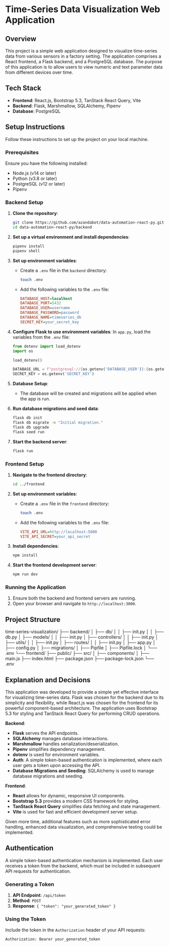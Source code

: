 # Time-Series Data Visualization Web Application

## Overview

This project is a simple web application designed to visualize time-series data from various sensors in a factory setting. The application comprises a React frontend, a Flask backend, and a PostgreSQL database. The purpose of this application is to allow users to view numeric and text parameter data from different devices over time.

## Tech Stack

- **Frontend**: React.js, Bootstrap 5.3, TanStack React Query, Vite
- **Backend**: Flask, Marshmallow, SQLAlchemy, Pipenv
- **Database**: PostgreSQL

## Setup Instructions

Follow these instructions to set up the project on your local machine.

### Prerequisites

Ensure you have the following installed:

- Node.js (v14 or later)
- Python (v3.8 or later)
- PostgreSQL (v12 or later)
- Pipenv

### Backend Setup

1. **Clone the repository**:
    ```sh
    git clone https://github.com/azandabot/data-automation-react-py.git
    cd data-automation-react-py/backend
    ```

2. **Set up a virtual environment and install dependencies**:
    ```sh
    pipenv install
    pipenv shell
    ```

3. **Set up environment variables**:
    - Create a `.env` file in the `backend` directory:
      ```sh
      touch .env
      ```
    - Add the following variables to the `.env` file:
      ```ini
      DATABASE_HOST=localhost
      DATABASE_PORT=5432
      DATABASE_USER=username
      DATABASE_PASSWORD=password
      DATABASE_NAME=timeseries_db
      SECRET_KEY=your_secret_key
      ```

4. **Configure Flask to use environment variables**:
    In `app.py`, load the variables from the `.env` file:
    ```python
    from dotenv import load_dotenv
    import os

    load_dotenv()

    DATABASE_URL = f"postgresql://{os.getenv('DATABASE_USER')}:{os.getenv('DATABASE_PASSWORD')}@{os.getenv('DATABASE_HOST')}:{os.getenv('DATABASE_PORT')}/{os.getenv('DATABASE_NAME')}"
    SECRET_KEY = os.getenv('SECRET_KEY')
    ```

5. **Database Setup**:
    - The database will be created and migrations will be applied when the app is run.

6. **Run database migrations and seed data**:
    ```sh
    flask db init
    flask db migrate -m "Initial migration."
    flask db upgrade
    flask seed run
    ```

7. **Start the backend server**:
    ```sh
    flask run
    ```

### Frontend Setup

1. **Navigate to the frontend directory**:
    ```sh
    cd ../frontend
    ```

2. **Set up environment variables**:
    - Create a `.env` file in the `frontend` directory:
      ```sh
      touch .env
      ```
    - Add the following variables to the `.env` file:
      ```ini
      VITE_API_URL=http://localhost:5000
      VITE_API_SECRET=your_api_secret
      ```

3. **Install dependencies**:
    ```sh
    npm install
    ```

4. **Start the frontend development server**:
    ```sh
    npm run dev
    ```

### Running the Application

1. Ensure both the backend and frontend servers are running.
2. Open your browser and navigate to `http://localhost:3000`.

## Project Structure

time-series-visualization/
├── backend/
│ ├── db/
│ │ ├── init.py
│ │ ├── db.py
│ ├── models/
│ │ ├── init.py
│ ├── controllers/
│ │ ├── init.py
│ ├── utils/
│ │ ├── init.py
│ ├── routes/
│ │ ├── init.py
│ ├── app.py
│ ├── config.py
│ ├── migrations/
│ ├── Pipfile
│ ├── Pipfile.lock
│ └── .env
└── frontend/
├── public/
├── src/
│ ├── components/
│ ├── main.js
├── index.html
├── package.json
├── package-lock.json
└── .env


## Explanation and Decisions

This application was developed to provide a simple yet effective interface for visualizing time-series data. Flask was chosen for the backend due to its simplicity and flexibility, while React.js was chosen for the frontend for its powerful component-based architecture. The application uses Bootstrap 5.3 for styling and TanStack React Query for performing CRUD operations.

**Backend**:
- **Flask** serves the API endpoints.
- **SQLAlchemy** manages database interactions.
- **Marshmallow** handles serialization/deserialization.
- **Pipenv** simplifies dependency management.
- **dotenv** is used for environment variables.
- **Auth**: A simple token-based authentication is implemented, where each user gets a token upon accessing the API.
- **Database Migrations and Seeding**: SQLAlchemy is used to manage database migrations and seeding.

**Frontend**:
- **React** allows for dynamic, responsive UI components.
- **Bootstrap 5.3** provides a modern CSS framework for styling.
- **TanStack React Query** simplifies data fetching and state management.
- **Vite** is used for fast and efficient development server setup.

Given more time, additional features such as more sophisticated error handling, enhanced data visualization, and comprehensive testing could be implemented.

## Authentication

A simple token-based authentication mechanism is implemented. Each user receives a token from the backend, which must be included in subsequent API requests for authentication.

### Generating a Token

1. **API Endpoint**: `/api/token`
2. **Method**: `POST`
3. **Response**: `{ "token": "your_generated_token" }`

### Using the Token

Include the token in the `Authorization` header of your API requests:

```sh
Authorization: Bearer your_generated_token
